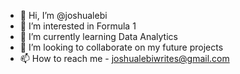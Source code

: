 - 👋 Hi, I’m @joshualebi
- 👀 I’m interested in Formula 1
- 🌱 I’m currently learning Data Analytics
- 💞️ I’m looking to collaborate on my future projects
- 📫 How to reach me - joshualebiwrites@gmail.com

<!---
joshualebi/joshualebi is a ✨ special ✨ repository because its `README.md` (this file) appears on your GitHub profile.
You can click the Preview link to take a look at your changes.
--->

